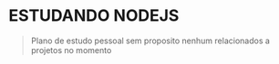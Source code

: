 # ESTUDANDO NODEJS 

> Plano de estudo pessoal sem proposito nenhum relacionados a projetos no momento

